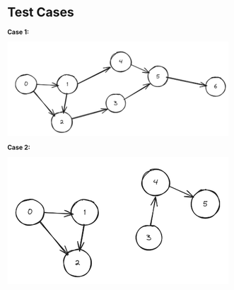 # Test Cases

**Case 1:**

<img width="500" src="./assets/connected.png" alt="connected"/>

<br/>

**Case 2:**

<img width="500" src="./assets/disconnected.png" alt="disconnected"/>
